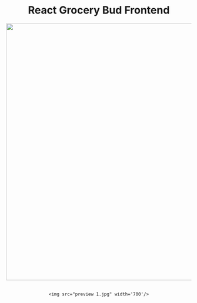 <div align="center">
<h1>React Grocery Bud Frontend</h1>
   <div align="center">
    <img src="preview 1.jpg" width='700'/>
    <br/>
    <br />
    
    <img src="preview 1.jpg" width='700'/>
  </div>
</div>